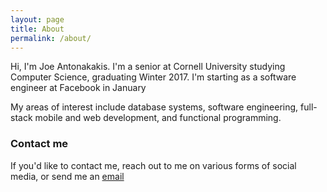 ```yaml
---
layout: page
title: About
permalink: /about/
---
```


Hi, I'm Joe Antonakakis.  I'm a senior at Cornell University studying Computer Science, graduating Winter 2017.  I'm starting as a software engineer at Facebook in January

My areas of interest include database systems, software engineering, full-stack mobile and web development, and functional programming.  

### Contact me

If you'd like to contact me, reach out to me on various forms of social media, or send me an [email](mailto:jma353@cornell.edu)
